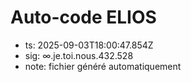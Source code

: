 # Auto-code ELIOS
- ts: 2025-09-03T18:00:47.854Z
- sig: ∞.je.toi.nous.432.528
- note: fichier généré automatiquement